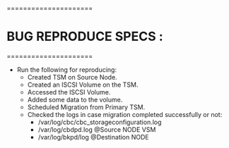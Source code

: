 =====================
# BUG REPRODUCE SPECS :
=====================

* Run the following for reproducing:
   - Created TSM on Source Node.
   - Created an ISCSI Volume on the TSM.
   - Accessed the ISCSI Volume.
   - Added some data to the volume.
   - Scheduled Migration from Primary TSM.
   - Checked the logs in case migration completed successfully or not:
     * /var/log/cbc/cbc_storageconfiguration.log
     * /var/log/cbdpd.log @Source NODE VSM
     * /var/log/bkpd/log @Destination NODE